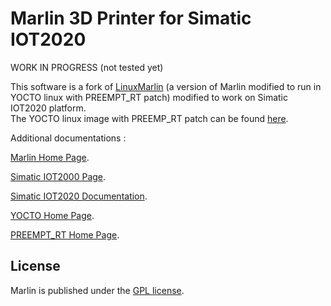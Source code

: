 # Marlin 3D Printer for Simatic IOT2020

WORK IN PROGRESS (not tested yet)

This software is a fork of [LinuxMarlin](https://github.com/QuestOS/LinuxMarlin) (a version of Marlin modified to run in YOCTO linux with PREEMPT_RT patch) modified to work on Simatic IOT2020 platform.  
The YOCTO linux image with PREEMP_RT patch can be found [here](https://support.industry.siemens.com/cs/document/109761191/pc-based%3A-iot2000-realtime-download-seite?dti=0&lc=en-WW).

Additional documentations :

[Marlin Home Page](http://marlinfw.org/).

[Simatic IOT2000 Page](https://support.industry.siemens.com/tf/ww/en/conf/60/).

[Simatic IOT2020 Documentation](https://www.automation.siemens.com/sce-static/iot2000/dffa-b10254-00-7600-simatic-iot2020-en.pdf).

[YOCTO Home Page](https://www.yoctoproject.org/).

[PREEMPT_RT Home Page](https://rt.wiki.kernel.org/index.php/Main_Page).



## License

Marlin is published under the [GPL license](/LICENSE).
